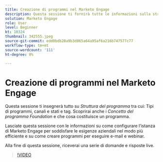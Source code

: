 ```yaml
---
title: Creazione di programmi nel Marketo Engage
description: Questa sessione ti fornirà tutte le informazioni sulla struttura del programma, inclusi i tipi di programmi, i canali e gli stati e i tag.
solution: Marketo Engage
role: User
level: Beginner
kt: 10324
thumbnail: 342555.jpeg
source-git-commit: edd0bdb28a9b3d065a64a95af6a216b747577c77
workflow-type: tm+mt
source-wordcount: '111'
ht-degree: 0%

---
```


# Creazione di programmi nel Marketo Engage

Questa sessione ti insegnerà tutto su *Struttura del programma* tra cui: Tipi di programmi, canali e stati e tag. Scoprirai anche i *Concetto del programma Foundation* e che cosa costituisce un programma.

Lasciate questa sessione con le informazioni su come configurare l’istanza di Marketo Engage per soddisfare le esigenze aziendali nel modo più efficiente e su come creare programmi per eseguire e-mail e webinar.

Alla fine di questa sessione, riceverai una serie di domande e risposte live.

>[!VIDEO](https://video.tv.adobe.com/v/342555/?quality=12&learn=on)
